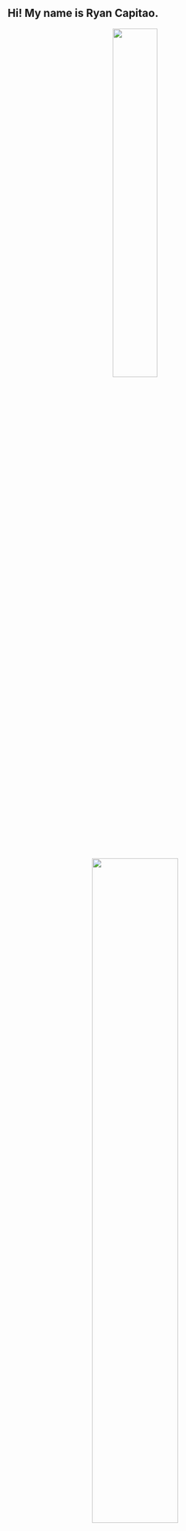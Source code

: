 ## Hi! My name is Ryan Capitao.

<div align="center">
  <a href="https://github.com/rayncapitao">
  <img height="42%" src="https://github-readme-stats.vercel.app/api?username=rayncapitao&show_icons=true&theme=dracula&include_all_commits=true&count_private=true"/>
  <img height="58%" src="https://github-readme-stats.vercel.app/api/top-langs/?username=rayncapitao&layout=compact&langs_count=7&theme=dracula"/>
</div>

